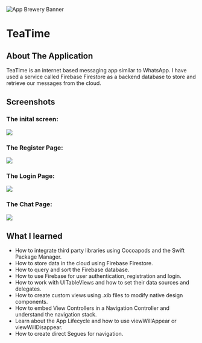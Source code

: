 ![App Brewery Banner](Documentation/TanTECH.png)

# TeaTime

## About The Application

TeaTime is an internet based messaging app similar to WhatsApp. I have used a service called Firebase Firestore as a backend database to store and retrieve our messages from the cloud. 

## Screenshots

### The inital screen:
![](Documentation/StartScreen.gif)

### The Register Page:
![](Documentation/RegisterPage.png)

### The Login Page:
![](Documentation/LoginPage.png)

### The Chat Page:
![](Documentation/ChatPage.png)


## What I learned

* How to integrate third party libraries using Cocoapods and the Swift Package Manager.
* How to store data in the cloud using Firebase Firestore.
* How to query and sort the Firebase database.
* How to use Firebase for user authentication, registration and login.
* How to work with UITableViews and how to set their data sources and delegates.
* How to create custom views using .xib files to modify native design components.
* How to embed View Controllers in a Navigation Controller and understand the navigation stack.
* Learn about the App Lifecycle and how to use viewWillAppear or viewWillDisappear.
* How to create direct Segues for navigation.

